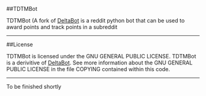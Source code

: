 ##TDTMBot

TDTMBot (A fork of [DeltaBot](http://github.com/alexames/DeltaBot) is a reddit python bot that can be used to award points and track points in a subreddit

---

##License

TDTMBot is licensed under the GNU GENERAL PUBLIC LICENSE. TDTMBot is a derivitive of [DeltaBot](http://github.com/alexames/Deltabot). See more information about the GNU GENERAL PUBLIC LICENSE in the file COPYING contained within this code.

---

To be finished shortly
